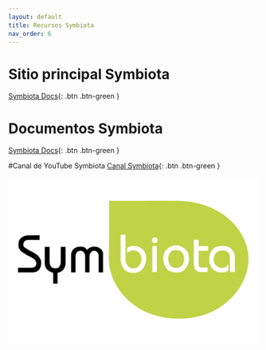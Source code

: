 ```yaml
---
layout: default
title: Recursos Symbiota
nav_order: 6
---
```


# Sitio principal Symbiota
[Symbiota Docs](http://symbiota.org){: .btn .btn-green }

# Documentos Symbiota
[Symbiota Docs](http://symbiota.org/docs){: .btn .btn-green }

#Canal de YouTube Symbiota
[Canal Symbiota](https://www.youtube.com/channel/UC7glMVLRnTA6ES3VTsci7iQ){: .btn .btn-green }

[<img src="https://github.com/GuatemalaPortal/guatemalaportal.github.io/blob/main/static/Logo_Symbiota.jpg?raw=true" alt="Logo">](https://symbiota.org)
